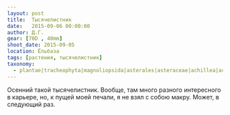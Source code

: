 ```yaml
---
layout: post
title:  Тысячелистник
date:   2015-09-06 00:00:00
author: Д.Г.
gear: [70D , 40mm]
shoot_date: 2015-09-05
location: Ёльбаза
tags: [растения, тысячелистник]
taxonomy:
  - plantae|tracheophyta|magnoliopsida|asterales|asteraceae|achillea|achillea millefolium
---
```


Осенний такой тысячелистник. Вообще, там много разного интересного в карьере, но, к пущей моей печали, я не взял с собою макру. Может, в следующий раз.
